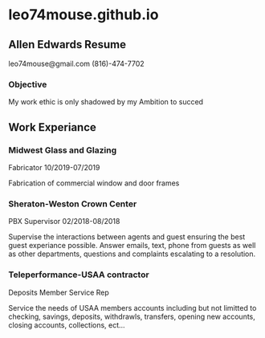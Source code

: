# leo74mouse.github.io
<html>
  <h2>Allen Edwards Resume</h2>
     <p>leo74mouse@gmail.com
        (816)-474-7702</p>

  <h3>Objective</h3>
<p>My work ethic is only shadowed by my Ambition to succed</p>

<h2>Work Experiance</h2>

<h3>Midwest Glass and Glazing</h3>
<p>Fabricator 10/2019-07/2019
  
  Fabrication of commercial window and door frames</p>

<h3>Sheraton-Weston Crown Center</h3>
<p>PBX Supervisor 02/2018-08/2018
  
  Supervise the interactions between agents and guest ensuring the best guest experiance possible. Answer emails, text, phone from guests as well as other departments, questions and complaints escalating to a resolution.

<h3>Teleperformance-USAA contractor</h3>
<p>Deposits Member Service Rep
  
  Service the needs of USAA members accounts including but not limitted to checking, savings, deposits, withdrawls, transfers, opening new accounts, closing accounts, collections, ect...</p>


